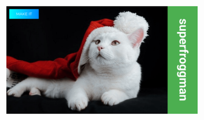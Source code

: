 <img src="https://github.com/superfroggman/superfroggman/blob/main/Untitled%20design.png" alt="profile image" />
